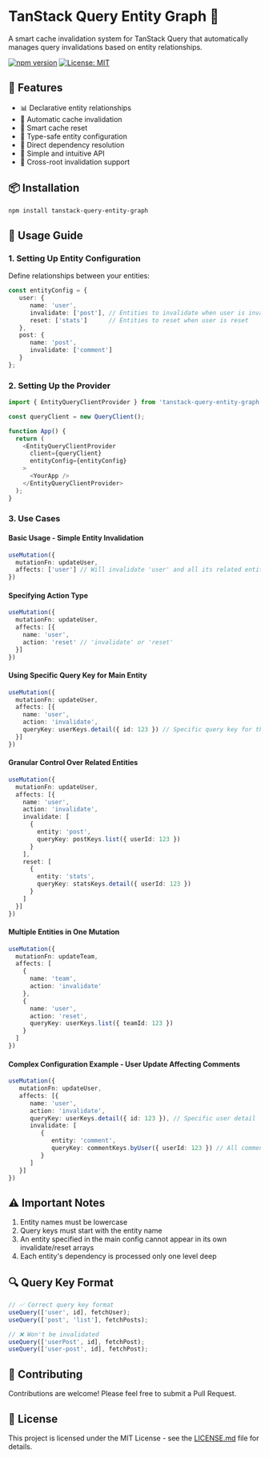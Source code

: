 # TanStack Query Entity Graph 🎯

A smart cache invalidation system for TanStack Query that automatically manages query invalidations based on entity relationships.

[![npm version](https://badge.fury.io/js/tanstack-query-entity-graph.svg)](https://badge.fury.io/js/tanstack-query-entity-graph)
[![License: MIT](https://img.shields.io/badge/License-MIT-yellow.svg)](https://opensource.org/licenses/MIT)

## 🌟 Features

- 📊 Declarative entity relationships
- 🔄 Automatic cache invalidation
- 🧹 Smart cache reset
- 🎯 Type-safe entity configuration
- 🔗 Direct dependency resolution
- 🎨 Simple and intuitive API
- 🔀 Cross-root invalidation support

## 📦 Installation

```bash
npm install tanstack-query-entity-graph
```

## 🚀 Usage Guide

### 1. Setting Up Entity Configuration

Define relationships between your entities:

```typescript
const entityConfig = {
   user: {
      name: 'user',
      invalidate: ['post'], // Entities to invalidate when user is invalidated
      reset: ['stats']      // Entities to reset when user is reset
   },
   post: {
      name: 'post',
      invalidate: ['comment']
   }
};
```

### 2. Setting Up the Provider

```typescript
import { EntityQueryClientProvider } from 'tanstack-query-entity-graph';

const queryClient = new QueryClient();

function App() {
  return (
    <EntityQueryClientProvider
      client={queryClient}
      entityConfig={entityConfig}
    >
      <YourApp />
    </EntityQueryClientProvider>
  );
}
```

### 3. Use Cases

#### Basic Usage - Simple Entity Invalidation
```typescript
useMutation({
  mutationFn: updateUser,
  affects: ['user'] // Will invalidate 'user' and all its related entities
})
```

#### Specifying Action Type
```typescript
useMutation({
  mutationFn: updateUser,
  affects: [{
    name: 'user',
    action: 'reset' // 'invalidate' or 'reset'
  }]
})
```

#### Using Specific Query Key for Main Entity
```typescript
useMutation({
  mutationFn: updateUser,
  affects: [{
    name: 'user',
    action: 'invalidate',
    queryKey: userKeys.detail({ id: 123 }) // Specific query key for the main entity
  }]
})
```

#### Granular Control Over Related Entities
```typescript
useMutation({
  mutationFn: updateUser,
  affects: [{
    name: 'user',
    action: 'invalidate',
    invalidate: [
      {
        entity: 'post',
        queryKey: postKeys.list({ userId: 123 })
      }
    ],
    reset: [
      {
        entity: 'stats',
        queryKey: statsKeys.detail({ userId: 123 })
      }
    ]
  }]
})
```

#### Multiple Entities in One Mutation
```typescript
useMutation({
  mutationFn: updateTeam,
  affects: [
    { 
      name: 'team',
      action: 'invalidate'
    },
    {
      name: 'user',
      action: 'reset',
      queryKey: userKeys.list({ teamId: 123 })
    }
  ]
})
```

#### Complex Configuration Example - User Update Affecting Comments
```typescript
useMutation({
   mutationFn: updateUser,
   affects: [{
      name: 'user',
      action: 'invalidate',
      queryKey: userKeys.detail({ id: 123 }), // Specific user detail
      invalidate: [
         {
            entity: 'comment',
            queryKey: commentKeys.byUser({ userId: 123 }) // All comments need update because they display user's name
         }
      ]
   }]
})
```

## ⚠️ Important Notes

1. Entity names must be lowercase
2. Query keys must start with the entity name
3. An entity specified in the main config cannot appear in its own invalidate/reset arrays
4. Each entity's dependency is processed only one level deep

## 🔍 Query Key Format

```typescript
// ✅ Correct query key format
useQuery(['user', id], fetchUser);
useQuery(['post', 'list'], fetchPosts);

// ❌ Won't be invalidated
useQuery(['userPost', id], fetchPost);
useQuery(['user-post', id], fetchPost);
```

## 🤝 Contributing

Contributions are welcome! Please feel free to submit a Pull Request.

## 📝 License

This project is licensed under the MIT License - see the [LICENSE.md](LICENSE.md) file for details.